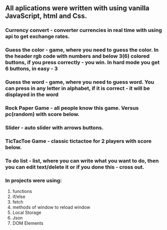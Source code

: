 ## All aplications were written with using vanilla JavaScript, html and Css.

### Currency convert - converter currencies in real time with using api to get exchange rates. 

### Guess the color - game, where you need to guess the color. In the header rgb code with numbers and below 3(6) colored buttons, if you press correctly - you win. In hard mode you get 6 buttons, in easy - 3

### Guess the word - game, where you need to guess word. You can press in any letter in alphabet, if it is correct - it will be displayed in the word

### Rock Paper Game - all people know this game. Versus pc(random) with score below.

### Slider - auto slider with arrows buttons.

### TicTacToe Game - classic tictactoe for 2 players with score below.

### To do list - list, where you can write what you want to do, then you can edit text/delete it or if you done this - cross out.

### In projects were using:
1) functions
2) if/else
3) fetch
4) methods of window to reload window
5) Local Storage
6) Json
7) DOM Elements
